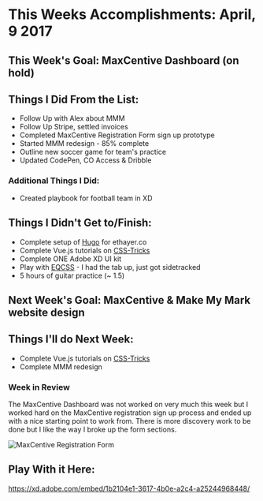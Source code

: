# This Weeks Accomplishments: April, 9 2017

## This Week's Goal: MaxCentive Dashboard (on hold)

## Things I Did From the List:
- Follow Up with Alex about MMM
- Follow Up Stripe, settled invoices
- Completed MaxCentive Registration Form sign up prototype
- Started MMM redesign - 85% complete
- Outline new soccer game for team's practice
- Updated CodePen, CO Access & Dribble

### Additional Things I Did:
- Created playbook for football team in XD

## Things I Didn't Get to/Finish:
- Complete setup of [Hugo](http://gohugo.io/) for ethayer.co
- Complete Vue.js tutorials on [CSS-Tricks](https://css-tricks.com/intro-to-vue-1-rendering-directives-events/)
- Complete ONE Adobe XD UI kit
- Play with [EQCSS](http://elementqueries.com/) - I had the tab up, just got sidetracked
- 5 hours of guitar practice (~ 1.5)

## Next Week's Goal: MaxCentive & Make My Mark website design

## Things I'll do Next Week:
- Complete Vue.js tutorials on [CSS-Tricks](https://css-tricks.com/intro-to-vue-1-rendering-directives-events/)
- Complete MMM redesign

### Week in Review
The MaxCentive Dashboard was not worked on very much this week but I worked hard on the MaxCentive registration sign up process and ended up with a nice starting point to work from. There is more discovery work to be done but I like the way I broke up the form sections.

![MaxCentive Registration Form](https://s3-us-west-2.amazonaws.com/s.cdpn.io/97621/MaxCentive-registration-form.gif)

## Play With it Here:

https://xd.adobe.com/embed/1b2104e1-3617-4b0e-a2c4-a25244968448/
